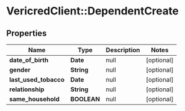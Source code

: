 # VericredClient::DependentCreate

## Properties
Name | Type | Description | Notes
------------ | ------------- | ------------- | -------------
**date_of_birth** | **Date** | null | [optional] 
**gender** | **String** | null | [optional] 
**last_used_tobacco** | **Date** | null | [optional] 
**relationship** | **String** | null | [optional] 
**same_household** | **BOOLEAN** | null | [optional] 



